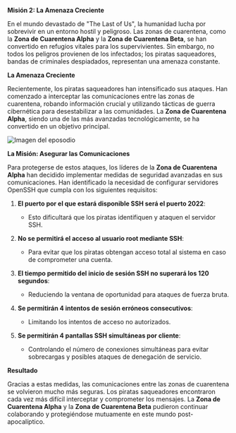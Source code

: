 **Misión 2: La Amenaza Creciente**

En el mundo devastado de "The Last of Us", la humanidad lucha por sobrevivir en un entorno hostil y peligroso. Las zonas de cuarentena, como la **Zona de Cuarentena Alpha** y 
la **Zona de Cuarentena Beta**, se han convertido en refugios vitales para los supervivientes. 
Sin embargo, no todos los peligros provienen de los infectados; los piratas saqueadores, bandas de criminales despiadados, representan una amenaza constante.

**La Amenaza Creciente**

Recientemente, los piratas saqueadores han intensificado sus ataques. Han comenzado a interceptar las comunicaciones entre las zonas de cuarentena, 
robando información crucial y utilizando tácticas de guerra cibernética para desestabilizar a las comunidades. 
La **Zona de Cuarentena Alpha**, siendo una de las más avanzadas tecnológicamente, se ha convertido en un objetivo principal.

![Imagen del eposodio](./img/m2_e1.jpeg)

**La Misión: Asegurar las Comunicaciones**

Para protegerse de estos ataques, los líderes de la **Zona de Cuarentena Alpha** han decidido implementar medidas de seguridad avanzadas en sus comunicaciones. 
Han identificado la necesidad de configurar servidores OpenSSH que cumpla con los siguientes requisitos:

1. **El puerto por el que estará disponible SSH será el puerto 2022**:
   - Esto dificultará que los piratas identifiquen y ataquen el servidor SSH.

2. **No se permitirá el acceso al usuario root mediante SSH**:
   - Para evitar que los piratas obtengan acceso total al sistema en caso de comprometer una cuenta.

3. **El tiempo permitido del inicio de sesión SSH no superará los 120 segundos**:
   - Reduciendo la ventana de oportunidad para ataques de fuerza bruta.

4. **Se permitirán 4 intentos de sesión erróneos consecutivos**:
   - Limitando los intentos de acceso no autorizados.

5. **Se permitirán 4 pantallas SSH simultáneas por cliente**:
   - Controlando el número de conexiones simultáneas para evitar sobrecargas y posibles ataques de denegación de servicio.



**Resultado**

Gracias a estas medidas, las comunicaciones entre las zonas de cuarentena se volvieron mucho más seguras. Los piratas saqueadores encontraron cada vez más difícil interceptar y comprometer los mensajes. La **Zona de Cuarentena Alpha** y la **Zona de Cuarentena Beta** pudieron continuar colaborando y protegiéndose mutuamente en este mundo post-apocalíptico.